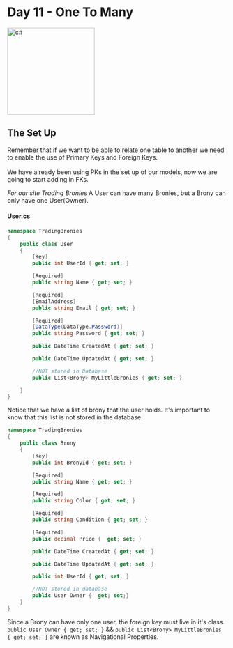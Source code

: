 # Day 11 - One To Many

<img src="https://upload.wikimedia.org/wikipedia/commons/thumb/7/7a/C_Sharp_logo.svg/800px-C_Sharp_logo.svg.png" alt="c#" width="200px" />

## The Set Up

Remember that if we want to be able to relate one table to another we need to enable the use of Primary Keys and Foreign Keys.<br>
<br>
We have already been using PKs in the set up of our models, now we are going to start adding in FKs.

*For our site Trading Bronies*
A User can have many Bronies, but a Brony can only have one User(Owner).

#### User.cs
```cs
namespace TradingBronies
{
    public class User
    {
        [Key]
        public int UserId { get; set; }

        [Required]
        public string Name { get; set; }

        [Required]
        [EmailAddress]
        public string Email { get; set; }

        [Required]
        [DataType(DataType.Password)]
        public string Password { get; set; }

        public DateTime CreatedAt { get; set; }

        public DateTime UpdatedAt { get; set; }

        //NOT stored in Database
        public List<Brony> MyLittleBronies { get; set; }

    }
}
```
Notice that we have a list of brony that the user holds.  It's important to know that this list is not stored in the database.

```cs
namespace TradingBronies
{
    public class Brony
    {
        [Key]
        public int BronyId { get; set; }

        [Required]
        public string Name { get; set; }

        [Required]
        public string Color { get; set; }

        [Required]
        public string Condition { get; set; }

        [Required]
        public decimal Price {  get; set; }

        public DateTime CreatedAt { get; set; }

        public DateTime UpdatedAt { get; set; }

        public int UserId { get; set; }

        //NOT stored in database
        public User Owner {  get; set;}
    }
}
```
Since a Brony can have only one user, the foreign key must live in it's class.<br>
`public User Owner { get; set; }` && `public List<Brony> MyLittleBronies { get; set; }` are known as Navigational Properties.